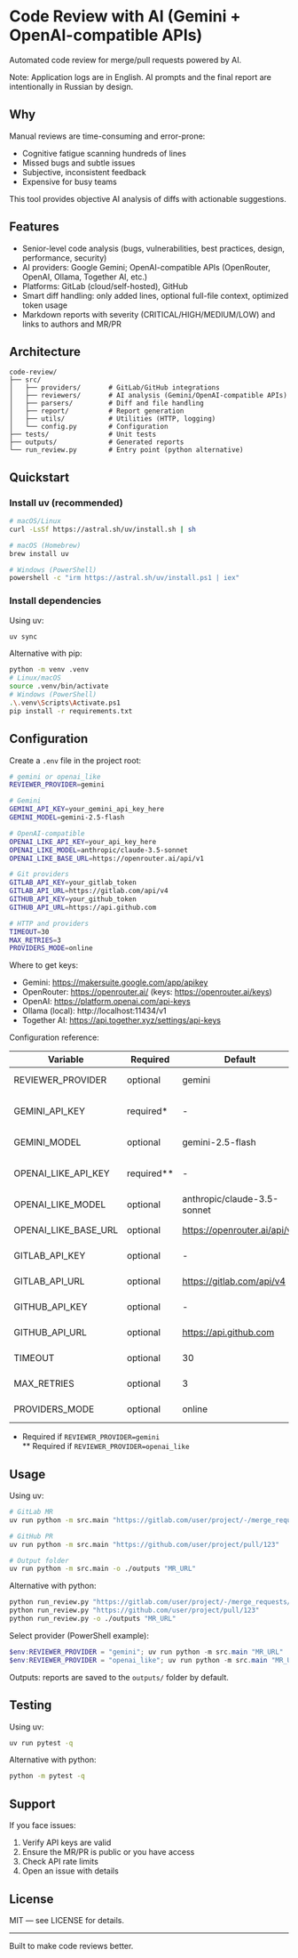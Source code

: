 # Code Review with AI (Gemini + OpenAI-compatible APIs)

Automated code review for merge/pull requests powered by AI.

Note: Application logs are in English. AI prompts and the final report are intentionally in Russian by design.

## Why

Manual reviews are time-consuming and error-prone:

- Cognitive fatigue scanning hundreds of lines
- Missed bugs and subtle issues
- Subjective, inconsistent feedback
- Expensive for busy teams

This tool provides objective AI analysis of diffs with actionable suggestions.

## Features

- Senior-level code analysis (bugs, vulnerabilities, best practices, design, performance, security)
- AI providers: Google Gemini; OpenAI-compatible APIs (OpenRouter, OpenAI, Ollama, Together AI, etc.)
- Platforms: GitLab (cloud/self-hosted), GitHub
- Smart diff handling: only added lines, optional full-file context, optimized token usage
- Markdown reports with severity (CRITICAL/HIGH/MEDIUM/LOW) and links to authors and MR/PR

## Architecture

```text
code-review/
├── src/
│   ├── providers/       # GitLab/GitHub integrations
│   ├── reviewers/       # AI analysis (Gemini/OpenAI-compatible APIs)
│   ├── parsers/         # Diff and file handling
│   ├── report/          # Report generation
│   ├── utils/           # Utilities (HTTP, logging)
│   └── config.py        # Configuration
├── tests/               # Unit tests
├── outputs/             # Generated reports
└── run_review.py        # Entry point (python alternative)
```

## Quickstart

### Install uv (recommended)

```bash
# macOS/Linux
curl -LsSf https://astral.sh/uv/install.sh | sh

# macOS (Homebrew)
brew install uv

# Windows (PowerShell)
powershell -c "irm https://astral.sh/uv/install.ps1 | iex"
```

### Install dependencies

Using uv:

```bash
uv sync
```

Alternative with pip:

```bash
python -m venv .venv
# Linux/macOS
source .venv/bin/activate
# Windows (PowerShell)
.\.venv\Scripts\Activate.ps1
pip install -r requirements.txt
```

## Configuration

Create a `.env` file in the project root:

```bash
# gemini or openai_like
REVIEWER_PROVIDER=gemini

# Gemini
GEMINI_API_KEY=your_gemini_api_key_here
GEMINI_MODEL=gemini-2.5-flash

# OpenAI-compatible
OPENAI_LIKE_API_KEY=your_api_key_here
OPENAI_LIKE_MODEL=anthropic/claude-3.5-sonnet
OPENAI_LIKE_BASE_URL=https://openrouter.ai/api/v1

# Git providers
GITLAB_API_KEY=your_gitlab_token
GITLAB_API_URL=https://gitlab.com/api/v4
GITHUB_API_KEY=your_github_token
GITHUB_API_URL=https://api.github.com

# HTTP and providers
TIMEOUT=30
MAX_RETRIES=3
PROVIDERS_MODE=online
```

Where to get keys:

- Gemini: https://makersuite.google.com/app/apikey
- OpenRouter: https://openrouter.ai/ (keys: https://openrouter.ai/keys)
- OpenAI: https://platform.openai.com/api-keys
- Ollama (local): http://localhost:11434/v1
- Together AI: https://api.together.xyz/settings/api-keys

Configuration reference:

| Variable | Required | Default | Description |
|---------|----------|---------|-------------|
| REVIEWER_PROVIDER | optional | gemini | gemini or openai_like |
| GEMINI_API_KEY | required* | - | Google Gemini API key |
| GEMINI_MODEL | optional | gemini-2.5-flash | Gemini model |
| OPENAI_LIKE_API_KEY | required** | - | OpenAI-compatible API key |
| OPENAI_LIKE_MODEL | optional | anthropic/claude-3.5-sonnet | Model name |
| OPENAI_LIKE_BASE_URL | optional | https://openrouter.ai/api/v1 | API base URL |
| GITLAB_API_KEY | optional | - | GitLab API token |
| GITLAB_API_URL | optional | https://gitlab.com/api/v4 | GitLab API URL |
| GITHUB_API_KEY | optional | - | GitHub API token |
| GITHUB_API_URL | optional | https://api.github.com | GitHub API URL |
| TIMEOUT | optional | 30 | HTTP timeout (s) |
| MAX_RETRIES | optional | 3 | HTTP retries |
| PROVIDERS_MODE | optional | online | online or mock |

* Required if `REVIEWER_PROVIDER=gemini`  
** Required if `REVIEWER_PROVIDER=openai_like`

## Usage

Using uv:

```bash
# GitLab MR
uv run python -m src.main "https://gitlab.com/user/project/-/merge_requests/123"

# GitHub PR
uv run python -m src.main "https://github.com/user/project/pull/123"

# Output folder
uv run python -m src.main -o ./outputs "MR_URL"
```

Alternative with python:

```bash
python run_review.py "https://gitlab.com/user/project/-/merge_requests/123"
python run_review.py "https://github.com/user/project/pull/123"
python run_review.py -o ./outputs "MR_URL"
```

Select provider (PowerShell example):

```powershell
$env:REVIEWER_PROVIDER = "gemini"; uv run python -m src.main "MR_URL"
$env:REVIEWER_PROVIDER = "openai_like"; uv run python -m src.main "MR_URL"
```

Outputs: reports are saved to the `outputs/` folder by default.

## Testing

Using uv:

```bash
uv run pytest -q
```

Alternative with python:

```bash
python -m pytest -q
```

## Support

If you face issues:

1. Verify API keys are valid
2. Ensure the MR/PR is public or you have access
3. Check API rate limits
4. Open an issue with details

## License

MIT — see LICENSE for details.

---

Built to make code reviews better.
